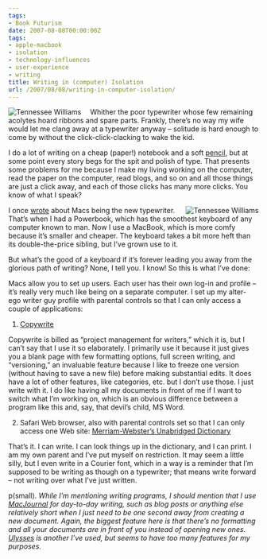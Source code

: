 ```yaml
---
tags:
- Book Futurism
date: 2007-08-08T00:00:00Z
tags:
- apple-macbook
- isolation
- technology-influences
- user-experience
- writing
title: Writing in (computer) Isolation
url: /2007/08/08/writing-in-computer-isolation/
---
```


<img style="float: left;margin-right: 18px" src="http://sonnetmedia.net/images/uploads/twkarsh.jpg" alt="Tennessee Williams" /> Whither the poor typewriter whose few remaining acolytes hoard ribbons and spare parts. Frankly, there’s no way my wife would let me clang away at a typewriter anyway – solitude is hard enough to come by without the click-click-clacking to wake the kid.

I do a lot of writing on a cheap (paper!) notebook and a soft <a href="http://www.staedtler.com/Mars_Lumograph_gb.Staedtler?ActiveID=2213">pencil</a>, but at some point every story begs for the spit and polish of type. That presents some problems for me because I make my living working on the computer, read the paper on the computer, read blogs, and so on and all those things are just a click away, and each of those clicks has many more clicks. You know of what I speak?

<img style="float: right;margin-left: 8px" src="http://sonnetmedia.net/images/uploads/Screenshot_6.jpg" alt="Tennessee Williams" /> I once <a href="http://chekhovsmistress.com/index.php/article/mac_the_new_typewriter_for_writers/">wrote</a> about Macs being the new typewriter. That’s when I had a Powerbook, which has the smoothest keyboard of any computer known to man. Now I use a MacBook, which is more comfy because it’s smaller and cheaper. The keyboard takes a bit more heft than its double-the-price sibling, but I’ve grown use to it.

But what’s the good of a keyboard if it’s forever leading you away from the glorious path of writing? None, I tell you. I know! So this is what I’ve done:

Macs allow you to set up users. Each user has their own log-in and profile – it’s really very much like being on a separate computer. I set up my alter-ego writer guy profile with parental controls so that I can only access a couple of applications:

1) <a href="http://www.bartastechnologies.com/products/copywrite/">Copywrite</a>

Copywrite is billed as “project management for writers,” which it is, but I can’t say that I use it so elaborately. I primarily use it because it just gives you a blank page with few formatting options, full screen writing, and “versioning,” an invaluable feature because I like to freeze one version (without having to save a new file) before making substantial edits. It does have a lot of other features, like categories, etc. but I don’t use those. I just write with it. I do like having all my documents in front of me if I want to switch what I’m working on, which is an obvious difference between a program like this and, say, that devil’s child, MS Word.

2) Safari Web browser, also with parental controls set so that I can only access one Web site: <a href="http://unabridged.merriam-webster.com/">Merriam-Webster’s Unabridged Dictionary</a>

That’s it. I can write. I can look things up in the dictionary, and I can print. I am my own parent and I’ve put myself on restriction. It may seem a little silly, but I even write in a Courier font, which in a way is a reminder that I’m supposed to be writing as though on a typewriter; that means write forward – not writing over what I’ve just written.

p(small). <em>While I’m mentioning writing programs, I should mention that I use <a href="http://www.marinersoftware.com/sitepage.php?page=85">MacJournal</a> for day-to-day writing, such as blog posts or anything else relatively short when I just need to be one second away from creating a new document. Again, the biggest feature here is that there’s no formatting and all your documents are in front of you instead of opening new ones. <a href="http://www.blue-tec.com/ulysses/">Ulysses</a> is another I’ve used, but seems to have too many features for my purposes.</em>
